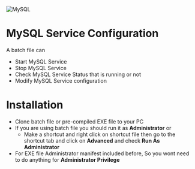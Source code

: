 ![MySQL](https://upload.wikimedia.org/wikipedia/en/thumb/6/62/MySQL.svg/1200px-MySQL.svg.png)
# **MySQL** Service Configuration
A batch file can
* Start MySQL Service
* Stop MySQL Service
* Check MySQL Service Status that is running or not
* Modify MySQL Service configuration

# Installation
- Clone batch file or pre-compiled EXE file to your PC
- If you are using batch file you should run it as **Administrator** or 
    - Make a shortcut and right click on shortcut file then go to the shortcut tab and click on **Advanced** and check **Run As Administrator**
- For EXE file Administrator manifest included before, So you wont need to do anything for **Administrator Privilege**